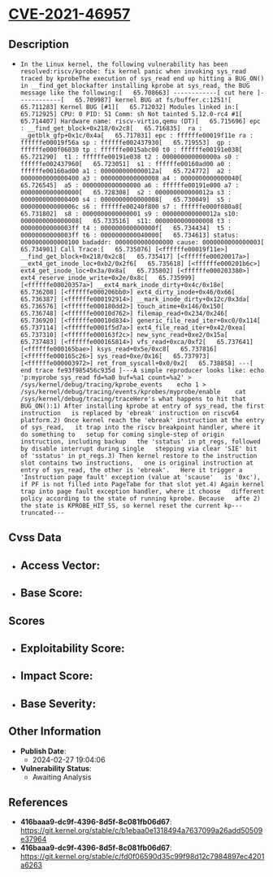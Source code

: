 
# [CVE-2021-46957](https://cve.mitre.org/cgi-bin/cvename.cgi?name=CVE-2021-46957)

## Description

- `In the Linux kernel, the following vulnerability has been resolved:riscv/kprobe: fix kernel panic when invoking sys_read traced by kprobeThe execution of sys_read end up hitting a BUG_ON() in __find_get_blockafter installing kprobe at sys_read, the BUG message like the following:[   65.708663] ------------[ cut here ]------------[   65.709987] kernel BUG at fs/buffer.c:1251![   65.711283] Kernel BUG [#1][   65.712032] Modules linked in:[   65.712925] CPU: 0 PID: 51 Comm: sh Not tainted 5.12.0-rc4 #1[   65.714407] Hardware name: riscv-virtio,qemu (DT)[   65.715696] epc : __find_get_block+0x218/0x2c8[   65.716835]  ra : __getblk_gfp+0x1c/0x4a[   65.717831] epc : ffffffe00019f11e ra : ffffffe00019f56a sp : ffffffe002437930[   65.719553]  gp : ffffffe000f06030 tp : ffffffe0015abc00 t0 : ffffffe00191e038[   65.721290]  t1 : ffffffe00191e038 t2 : 000000000000000a s0 : ffffffe002437960[   65.723051]  s1 : ffffffe00160ad00 a0 : ffffffe00160ad00 a1 : 000000000000012a[   65.724772]  a2 : 0000000000000400 a3 : 0000000000000008 a4 : 0000000000000040[   65.726545]  a5 : 0000000000000000 a6 : ffffffe00191e000 a7 : 0000000000000000[   65.728308]  s2 : 000000000000012a s3 : 0000000000000400 s4 : 0000000000000008[   65.730049]  s5 : 000000000000006c s6 : ffffffe00240f800 s7 : ffffffe000f080a8[   65.731802]  s8 : 0000000000000001 s9 : 000000000000012a s10: 0000000000000008[   65.733516]  s11: 0000000000000008 t3 : 00000000000003ff t4 : 000000000000000f[   65.734434]  t5 : 00000000000003ff t6 : 0000000000040000[   65.734613] status: 0000000000000100 badaddr: 0000000000000000 cause: 0000000000000003[   65.734901] Call Trace:[   65.735076] [<ffffffe00019f11e>] __find_get_block+0x218/0x2c8[   65.735417] [<ffffffe00020017a>] __ext4_get_inode_loc+0xb2/0x2f6[   65.735618] [<ffffffe000201b6c>] ext4_get_inode_loc+0x3a/0x8a[   65.735802] [<ffffffe000203380>] ext4_reserve_inode_write+0x2e/0x8c[   65.735999] [<ffffffe00020357a>] __ext4_mark_inode_dirty+0x4c/0x18e[   65.736208] [<ffffffe000206bb0>] ext4_dirty_inode+0x46/0x66[   65.736387] [<ffffffe000192914>] __mark_inode_dirty+0x12c/0x3da[   65.736576] [<ffffffe000180dd2>] touch_atime+0x146/0x150[   65.736748] [<ffffffe00010d762>] filemap_read+0x234/0x246[   65.736920] [<ffffffe00010d834>] generic_file_read_iter+0xc0/0x114[   65.737114] [<ffffffe0001f5d7a>] ext4_file_read_iter+0x42/0xea[   65.737310] [<ffffffe000163f2c>] new_sync_read+0xe2/0x15a[   65.737483] [<ffffffe000165814>] vfs_read+0xca/0xf2[   65.737641] [<ffffffe000165bae>] ksys_read+0x5e/0xc8[   65.737816] [<ffffffe000165c26>] sys_read+0xe/0x16[   65.737973] [<ffffffe000003972>] ret_from_syscall+0x0/0x2[   65.738858] ---[ end trace fe93f985456c935d ]---A simple reproducer looks like:	echo 'p:myprobe sys_read fd=%a0 buf=%a1 count=%a2' > /sys/kernel/debug/tracing/kprobe_events	echo 1 > /sys/kernel/debug/tracing/events/kprobes/myprobe/enable	cat /sys/kernel/debug/tracing/traceHere's what happens to hit that BUG_ON():1) After installing kprobe at entry of sys_read, the first instruction   is replaced by 'ebreak' instruction on riscv64 platform.2) Once kernel reach the 'ebreak' instruction at the entry of sys_read,   it trap into the riscv breakpoint handler, where it do something to   setup for coming single-step of origin instruction, including backup   the 'sstatus' in pt_regs, followed by disable interrupt during single   stepping via clear 'SIE' bit of 'sstatus' in pt_regs.3) Then kernel restore to the instruction slot contains two instructions,   one is original instruction at entry of sys_read, the other is 'ebreak'.   Here it trigger a 'Instruction page fault' exception (value at 'scause'   is '0xc'), if PF is not filled into PageTabe for that slot yet.4) Again kernel trap into page fault exception handler, where it choose   different policy according to the state of running kprobe. Because   afte 2) the state is KPROBE_HIT_SS, so kernel reset the current kp---truncated---`

## Cvss Data

- **Access Vector**:
  - 
- **Base Score**:
  - 

## Scores

- **Exploitability Score**:
  - 
- **Impact Score**:
  - 
- **Base Severity**:
  - 

## Other Information

- **Publish Date**:
  - 2024-02-27 19:04:06
- **Vulnerability Status**:
  - Awaiting Analysis

## References

- **416baaa9-dc9f-4396-8d5f-8c081fb06d67**: https://git.kernel.org/stable/c/b1ebaa0e1318494a7637099a26add50509e37964
- **416baaa9-dc9f-4396-8d5f-8c081fb06d67**: https://git.kernel.org/stable/c/fd0f06590d35c99f98d12c7984897ec4201a6263
